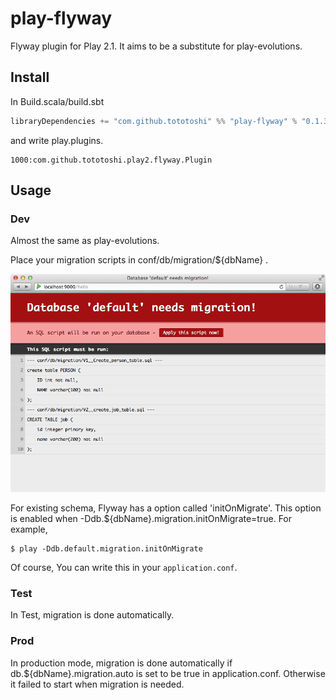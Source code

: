 # play-flyway

Flyway plugin for Play 2.1. It aims to be a substitute for play-evolutions.

## Install

In Build.scala/build.sbt

```scala
libraryDependencies += "com.github.tototoshi" %% "play-flyway" % "0.1.3"
```

and write play.plugins.

```
1000:com.github.tototoshi.play2.flyway.Plugin
```

## Usage

### Dev

Almost the same as play-evolutions.

Place your migration scripts in conf/db/migration/${dbName} .


![screenshot](/screenshot1.png)


For existing schema, Flyway has a option called 'initOnMigrate'. This option is enabled when -Ddb.${dbName}.migration.initOnMigrate=true.
For example,
```
$ play -Ddb.default.migration.initOnMigrate
```

Of course, You can write this in your `application.conf`.

### Test

In Test, migration is done automatically.



### Prod

In production mode, migration is done automatically if db.${dbName}.migration.auto is set to be true in application.conf.
Otherwise it failed to start when migration is needed.

